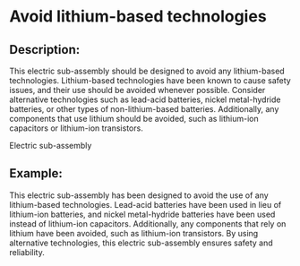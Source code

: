 # Avoid lithium-based technologies

## Description:
This electric sub-assembly should be designed to avoid any lithium-based technologies. Lithium-based technologies have been known to cause safety issues, and their use should be avoided whenever possible. Consider alternative technologies such as lead-acid batteries, nickel metal-hydride batteries, or other types of non-lithium-based batteries. Additionally, any components that use lithium should be avoided, such as lithium-ion capacitors or lithium-ion transistors.

Electric sub-assembly

## Example:
This electric sub-assembly has been designed to avoid the use of any lithium-based technologies. Lead-acid batteries have been used in lieu of lithium-ion batteries, and nickel metal-hydride batteries have been used instead of lithium-ion capacitors. Additionally, any components that rely on lithium have been avoided, such as lithium-ion transistors. By using alternative technologies, this electric sub-assembly ensures safety and reliability.
